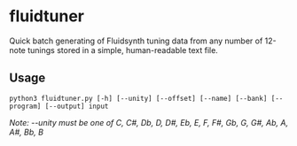 # fluidtuner
Quick batch generating of Fluidsynth tuning data from any number of 12-note tunings stored  in a simple, human-readable text file.

## Usage

    python3 fluidtuner.py [-h] [--unity] [--offset] [--name] [--bank] [--program] [--output] input

*Note: --unity must be one of C, C#, Db, D, D#, Eb, E, F, F#, Gb, G, G#, Ab, A, A#, Bb, B*